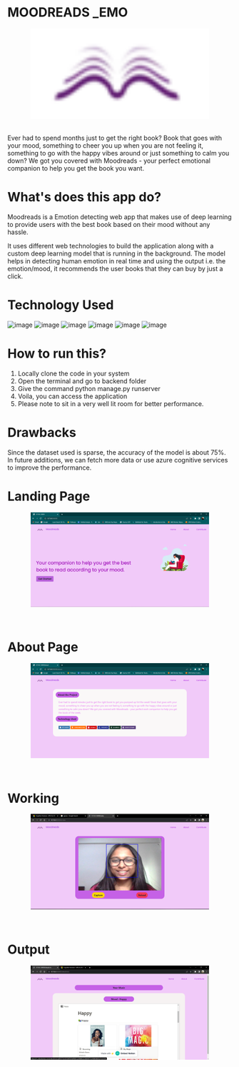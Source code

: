 # MOODREADS _EMO
<p align="center">
<img src="https://github.com/ananyap18/Moodreads-emo/blob/main/Readme-Assets/Logo-Readme.png" alt="drawing" width="400"/>
</p>
</br>
Ever had to spend months just to get the right book? Book that goes with your mood, something to cheer you up when you are not feeling it, something to go with the happy vibes around or just something to calm you down? We got you covered with Moodreads - your perfect emotional companion to help you get the book you want.

# What's does this app do?

Moodreads is a Emotion detecting web app that makes use of deep learning to provide users with the best book based on their mood without any hassle.</br>

It uses different web technologies to build the application along with a custom deep learning model that is running in the background. The model helps in detecting human emotion in real time and using the output i.e. the emotion/mood, it recommends the user books that they can buy by just a click.

# Technology Used 
![image](https://img.shields.io/badge/Python-3776AB?style=for-the-badge&logo=python&logoColor=white)
![image](https://img.shields.io/badge/TensorFlow-FF6F00?style=for-the-badge&logo=TensorFlow&logoColor=white)
![image](https://img.shields.io/badge/Keras-D00000?style=for-the-badge&logo=Keras&logoColor=white)
![image](https://img.shields.io/badge/OpenCV-27338e?style=for-the-badge&logo=OpenCV&logoColor=white)
![image](https://img.shields.io/badge/Django-092E20?style=for-the-badge&logo=django&logoColor=white)
![image](https://img.shields.io/badge/Bootstrap-563D7C?style=for-the-badge&logo=bootstrap&logoColor=white)

# How to run this?
1. Locally clone the code in your system
2. Open the terminal and go to backend folder
3. Give the command python manage.py runserver
4. Voila, you can access the application
5. Please note to sit in a very well lit room for better performance.

# Drawbacks
Since the dataset used is sparse, the accuracy of the model is about 75%. In future additions, we can fetch more data or use azure cognitive services to improve the performance.

# Landing Page
<p align="center">
<img src="https://github.com/ananyap18/Moodreads-emo/blob/main/Readme-Assets/Landing.png" alt="drawing" width="400"/>
</p> </br>

# About Page
<p align="center">
<img src="https://github.com/ananyap18/Moodreads-emo/blob/main/Readme-Assets/About.png" alt="drawing" width="400"/>
</p> </br>

# Working
<p align="center">
<img src="https://github.com/ananyap18/Moodreads-emo/blob/main/Readme-Assets/Screen_Capture_2.png" alt="drawing" width="400"/>
</p> </br>

# Output
<p align="center">
<img src="https://github.com/ananyap18/Moodreads-emo/blob/main/Readme-Assets/Screen_Capture_Mood_2.png" alt="drawing" width="400"/>
</p> </br>
